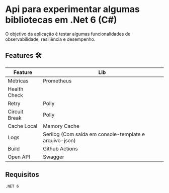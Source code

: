 # Api para experimentar algumas bibliotecas em .Net 6 (C#)
O objetivo da aplicação é testar algumas funcionalidades de observabilidade, resiliência e desempenho.

## Features 🛠
| Feature             | Lib                                                                |
| ----------------- | ------------------------------------------------------------------ |
| Métricas      | Prometheus |
| Health Check  | |
| Retry         | Polly |
| Circuit Break | Polly |
| Cache Local   | Memory Cache |
| Logs          | Serilog (Com saída em console-template e arquivo-json) |
| Build         | Github Actions |
| Open API      | Swagger |

## Requisitos
```sh
.NET 6
```